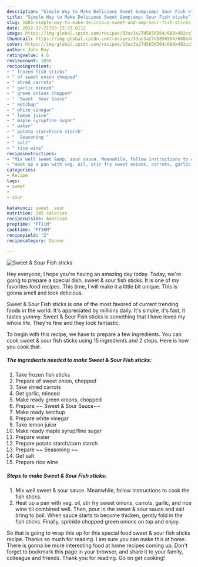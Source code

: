 ```yaml
---
description: "Simple Way to Make Delicious Sweet &amp;amp; Sour Fish sticks"
title: "Simple Way to Make Delicious Sweet &amp;amp; Sour Fish sticks"
slug: 1685-simple-way-to-make-delicious-sweet-and-amp-sour-fish-sticks
date: 2022-12-21T03:15:33.011Z
image: https://img-global.cpcdn.com/recipes/33ac3a27d5856564/680x482cq70/sweet-sour-fish-sticks-recipe-main-photo.jpg
thumbnail: https://img-global.cpcdn.com/recipes/33ac3a27d5856564/680x482cq70/sweet-sour-fish-sticks-recipe-main-photo.jpg
cover: https://img-global.cpcdn.com/recipes/33ac3a27d5856564/680x482cq70/sweet-sour-fish-sticks-recipe-main-photo.jpg
author: John Roy
ratingvalue: 4.6
reviewcount: 1856
recipeingredient:
- " frozen fish sticks"
- " of sweet onion chopped"
- " shred carrots"
- " garlic minced"
- " green onions chopped"
- "  Sweet  Sour Sauce"
- " ketchup"
- " white vinegar"
- " lemon juice"
- " maple syrupfine sugar"
- " water"
- " potato starchcorn starch"
- "  Seasoning "
- " salt"
- " rice wine"
recipeinstructions:
- "Mix well sweet &amp; sour sauce. Meanwhile, follow instructions to cook the fish sticks."
- "Heat up a pan with veg. oil, stir fry sweet onions, carrots, garlic, and rice wine till combined well. Then, pour in the sweet &amp; sour sauce and salt bring to boil. When sauce starts to become thicken, gently fold in the fish sticks. Finally, sprinkle chopped green onions on top and enjoy."
categories:
- Recipe
tags:
- sweet
- 
- sour

katakunci: sweet  sour 
nutrition: 245 calories
recipecuisine: American
preptime: "PT11M"
cooktime: "PT30M"
recipeyield: "2"
recipecategory: Dinner

---
```



![Sweet &amp; Sour Fish sticks](https://img-global.cpcdn.com/recipes/33ac3a27d5856564/680x482cq70/sweet-sour-fish-sticks-recipe-main-photo.jpg)

Hey everyone, I hope you're having an amazing day today. Today, we're going to prepare a special dish, sweet &amp; sour fish sticks. It is one of my favorites food recipes. This time, I will make it a little bit unique. This is gonna smell and look delicious.



Sweet &amp; Sour Fish sticks is one of the most favored of current trending foods in the world. It's appreciated by millions daily. It's simple, it's fast, it tastes yummy. Sweet &amp; Sour Fish sticks is something that I have loved my whole life. They're fine and they look fantastic.


To begin with this recipe, we have to prepare a few ingredients. You can cook sweet &amp; sour fish sticks using 15 ingredients and 2 steps. Here is how you cook that.

<!--inarticleads1-->

##### The ingredients needed to make Sweet &amp; Sour Fish sticks:

1. Take  frozen fish sticks
1. Prepare  of sweet onion, chopped
1. Take  shred carrots
1. Get  garlic, minced
1. Make ready  green onions, chopped
1. Prepare  ~~ Sweet &amp; Sour Sauce~~
1. Make ready  ketchup
1. Prepare  white vinegar
1. Take  lemon juice
1. Make ready  maple syrup/fine sugar
1. Prepare  water
1. Prepare  potato starch/corn starch
1. Prepare  ~~ Seasoning ~~
1. Get  salt
1. Prepare  rice wine




<!--inarticleads2-->

##### Steps to make Sweet &amp; Sour Fish sticks:

1. Mix well sweet &amp; sour sauce. Meanwhile, follow instructions to cook the fish sticks.
1. Heat up a pan with veg. oil, stir fry sweet onions, carrots, garlic, and rice wine till combined well. Then, pour in the sweet &amp; sour sauce and salt bring to boil. When sauce starts to become thicken, gently fold in the fish sticks. Finally, sprinkle chopped green onions on top and enjoy.




So that is going to wrap this up for this special food sweet &amp; sour fish sticks recipe. Thanks so much for reading. I am sure you can make this at home. There is gonna be more interesting food at home recipes coming up. Don't forget to bookmark this page in your browser, and share it to your family, colleague and friends. Thank you for reading. Go on get cooking!
